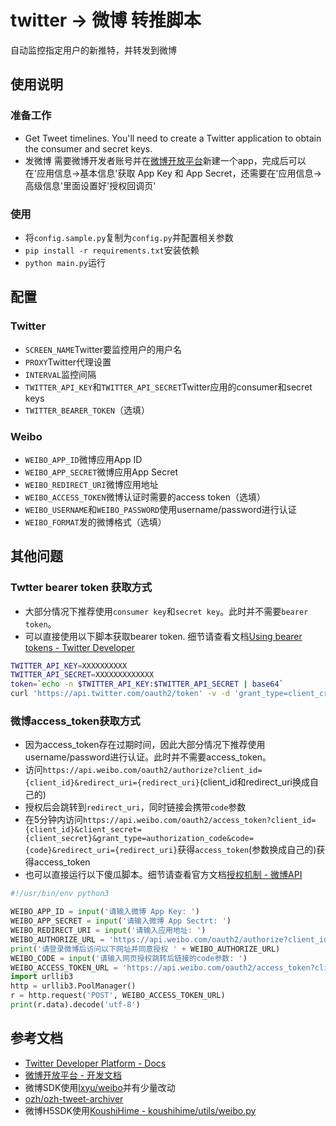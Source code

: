 # twitter -> 微博 转推脚本

自动监控指定用户的新推特，并转发到微博

## 使用说明

### 准备工作

- Get Tweet timelines. You'll need to create a Twitter application to obtain the consumer and secret keys.
- 发微博 需要微博开发者账号并在[微博开放平台](http://open.weibo.com/developers)新建一个app，完成后可以在'应用信息->基本信息'获取 App Key 和 App Secret，还需要在'应用信息->高级信息'里面设置好'授权回调页'

### 使用

- 将`config.sample.py`复制为`config.py`并配置相关参数
- `pip install -r requirements.txt`安装依赖
- `python main.py`运行

## 配置

### Twitter

- `SCREEN_NAME`Twitter要监控用户的用户名
- `PROXY`Twitter代理设置
- `INTERVAL`监控间隔
- `TWITTER_API_KEY`和`TWITTER_API_SECRET`Twitter应用的consumer和secret keys
- `TWITTER_BEARER_TOKEN`（选填）

### Weibo

- `WEIBO_APP_ID`微博应用App ID
- `WEIBO_APP_SECRET`微博应用App Secret
- `WEIBO_REDIRECT_URI`微博应用地址
- `WEIBO_ACCESS_TOKEN`微博认证时需要的access token（选填）
- `WEIBO_USERNAME`和`WEIBO_PASSWORD`使用username/password进行认证
- `WEIBO_FORMAT`发的微博格式（选填）

## 其他问题

### Twtter bearer token 获取方式

- 大部分情况下推荐使用`consumer key`和`secret key`。此时并不需要`bearer token`。
- 可以直接使用以下脚本获取bearer token. 细节请查看文档[Using bearer tokens - Twitter Developer](https://developer.twitter.com/en/docs/basics/authentication/guides/bearer-tokens)
```bash
TWITTER_API_KEY=XXXXXXXXXX
TWITTER_API_SECRET=XXXXXXXXXXXXX
token=`echo -n $TWITTER_API_KEY:$TWITTER_API_SECRET | base64`
curl 'https://api.twitter.com/oauth2/token' -v -d 'grant_type=client_credentials' -H "Authorization: Basic $token"
```

### 微博access_token获取方式

- 因为access_token存在过期时间，因此大部分情况下推荐使用username/password进行认证。此时并不需要access_token。
- 访问`https://api.weibo.com/oauth2/authorize?client_id={client_id}&redirect_uri={redirect_uri}`(client_id和redirect_uri换成自己的)
- 授权后会跳转到`redirect_uri`，同时链接会携带`code`参数
- 在5分钟内访问`https://api.weibo.com/oauth2/access_token?client_id={client_id}&client_secret={client_secret}&grant_type=authorization_code&code={code}&redirect_uri={redirect_uri}`获得`access_token`(参数换成自己的)获得access_token
- 也可以直接运行以下傻瓜脚本。细节请查看官方文档[授权机制 - 微博API](http://open.weibo.com/wiki/%E6%8E%88%E6%9D%83%E6%9C%BA%E5%88%B6%E8%AF%B4%E6%98%8E)
```python
#!/usr/bin/env python3

WEIBO_APP_ID = input('请输入微博 App Key: ')
WEIBO_APP_SECRET = input('请输入微博 App Sectrt: ')
WEIBO_REDIRECT_URI = input('请输入应用地址: ')
WEIBO_AUTHORIZE_URL = 'https://api.weibo.com/oauth2/authorize?client_id={client_id}&redirect_uri={redirect_uri}'.format(client_id=WEIBO_APP_ID, redirect_uri=WEIBO_REDIRECT_URI)
print('请登录微博后访问以下网址并同意授权 ' + WEIBO_AUTHORIZE_URL)
WEIBO_CODE = input('请输入网页授权跳转后链接的code参数: ')
WEIBO_ACCESS_TOKEN_URL = 'https://api.weibo.com/oauth2/access_token?client_id={client_id}&client_secret={client_secret}&grant_type={grant_type}&code={code}&redirect_uri={redirect_uri}'.format(client_id=WEIBO_APP_ID, client_secret=WEIBO_APP_SECRET, grant_type='authorization_code', code=WEIBO_CODE, redirect_uri=WEIBO_REDIRECT_URI)
import urllib3
http = urllib3.PoolManager()
r = http.request('POST', WEIBO_ACCESS_TOKEN_URL)
print(r.data).decode('utf-8')
```

## 参考文档

- [Twitter Developer Platform - Docs](https://developer.twitter.com/en/docs)
- [微博开放平台 - 开发文档](http://open.weibo.com/wiki)
- 微博SDK使用[lxyu/weibo](https://github.com/lxyu/weibo)并有少量改动
- [ozh/ozh-tweet-archiver](https://github.com/ozh/ozh-tweet-archiver)
- 微博H5SDK使用[KoushiHime - koushihime/utils/weibo.py](https://github.com/ethe/KoushiHime/blob/0822b97588d9607143d3e5a40d5afda9f356d199/koushihime/utils/weibo.py)
